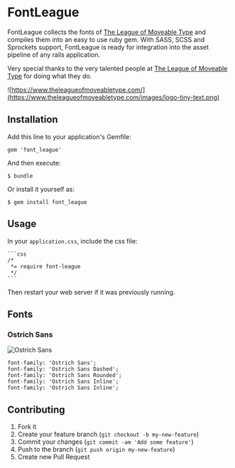 # FontLeague

FontLeague collects the fonts of [The League of Moveable Type](https://www.theleagueofmoveabletype.com/) and compiles them into an easy to use ruby gem. With SASS, SCSS and Sprockets support, FontLeague is ready for integration into the asset pipeline of any rails application.

Very special thanks to the very talented people at [The League of Moveable Type](https://www.theleagueofmoveabletype.com/) for doing what they do.

![https://www.theleagueofmoveabletype.com/](https://www.theleagueofmoveabletype.com/images/logo-tiny-text.png)

## Installation

Add this line to your application's Gemfile:

    gem 'font_league'

And then execute:

    $ bundle

Or install it yourself as:

    $ gem install font_league

## Usage

In your `application.css`, include the css file:

    ```css
    /*
     *= require font-league
     */
    ```

Then restart your web server if it was previously running.

## Fonts

### Ostrich Sans

![Ostrich Sans](https://github.com/theleagueof/ostrich-sans/raw/master/images/ostrich-sans-1.jpeg)

    font-family: 'Ostrich Sans';
    font-family: 'Ostrich Sans Dashed';
    font-family: 'Ostrich Sans Rounded';
    font-family: 'Ostrich Sans Inline';
    font-family: 'Ostrich Sans Inline';

## Contributing

1. Fork it
2. Create your feature branch (`git checkout -b my-new-feature`)
3. Commit your changes (`git commit -am 'Add some feature'`)
4. Push to the branch (`git push origin my-new-feature`)
5. Create new Pull Request
